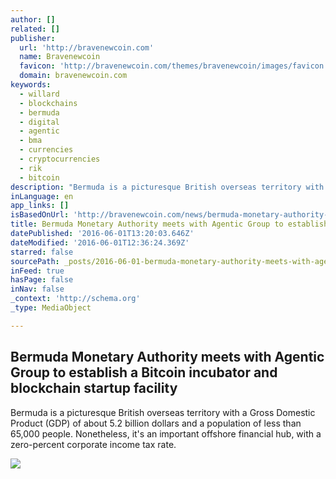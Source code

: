 ```yaml
---
author: []
related: []
publisher:
  url: 'http://bravenewcoin.com'
  name: Bravenewcoin
  favicon: 'http://bravenewcoin.com/themes/bravenewcoin/images/favicon.ico'
  domain: bravenewcoin.com
keywords:
  - willard
  - blockchains
  - bermuda
  - digital
  - agentic
  - bma
  - currencies
  - cryptocurrencies
  - rik
  - bitcoin
description: "Bermuda is a picturesque British overseas territory with a Gross Domestic Product (GDP) of about 5.2 billion dollars and a population of less than 65,000 people. Nonetheless, it's an important offshore financial hub, with a zero-percent corporate income tax rate."
inLanguage: en
app_links: []
isBasedOnUrl: 'http://bravenewcoin.com/news/bermuda-monetary-authority-meets-with-agentic-group-to-establish-a-bitcoin-incubator-and-blockchain-startup-facility/'
title: Bermuda Monetary Authority meets with Agentic Group to establish a Bitcoin incubator and blockchain startup facility
datePublished: '2016-06-01T13:20:03.646Z'
dateModified: '2016-06-01T12:36:24.369Z'
starred: false
sourcePath: _posts/2016-06-01-bermuda-monetary-authority-meets-with-agentic-group-to-estab.md
inFeed: true
hasPage: false
inNav: false
_context: 'http://schema.org'
_type: MediaObject

---
```

<article style=""><h1>Bermuda Monetary Authority meets with Agentic Group to establish a Bitcoin incubator and blockchain startup facility</h1><p>Bermuda is a picturesque British overseas territory with a Gross Domestic Product (GDP) of about 5.2 billion dollars and a population of less than 65,000 people. Nonetheless, it's an important offshore financial hub, with a zero-percent corporate income tax rate.</p><img src="http://bravenewcoin.com/assets/Uploads/_resampled/CroppedImage400400-Agentic-Group.jpg" /></article>